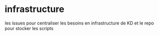 # infrastructure
les issues pour centraliser les besoins en infrastructure de KD et le repo pour stocker les scripts
